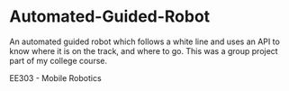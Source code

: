 # Automated-Guided-Robot
An automated guided robot which follows a white line and uses an API to know where it is on the track, and where to go. This was a group project part of my college course.

EE303 - Mobile Robotics
